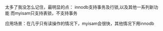 太多了我没怎么记住，最明显的点：
    innodb支持事务及行锁,以及其他一系列新功能
    而myisam只支持表锁，不支持事务

应用场景：在几乎只有读操作的情况下，myisam会很快，其他情况下用innodb